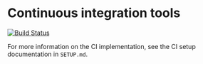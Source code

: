 # Continuous integration tools

[![Build Status](https://travis-ci.org/indigo-dc/sqa-baseline.svg?branch=master)](https://travis-ci.org/indigo-dc/sqa-baseline)

For more information on the CI implementation, see the CI setup documentation in `SETUP.md`.
